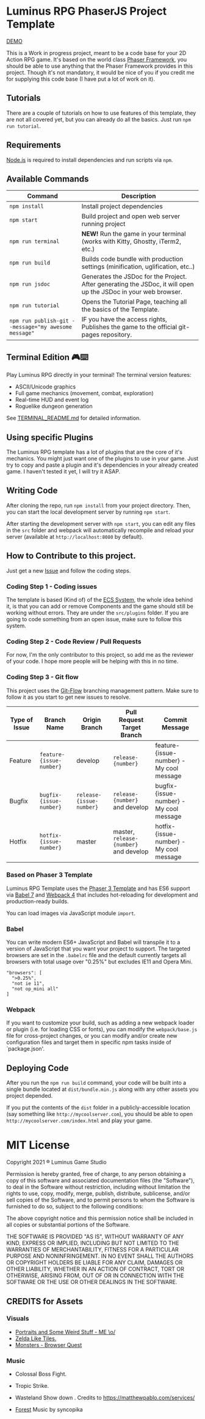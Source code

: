 # Luminus RPG PhaserJS Project Template

[DEMO](https://skyalpha.github.io/luminus-rpg.github.io/)

This is a Work in progress project, meant to be a code base for your 2D Action RPG game. It's based on the world class [Phaser Framework](https://phaser.io/), you should be able to use anything that the Phaser Framework provides in this project. Though it's not mandatory, it would be nice of you if you credit me for supplying this code base (I have put a lot of work on it).

## Tutorials

There are a couple of tutorials on how to use features of this template, they are not all covered yet, but you can already do all the basics. Just run
`npm run tutorial`.

## Requirements

[Node.js](https://nodejs.org) is required to install dependencies and run scripts via `npm`.

## Available Commands

| Command                                              | Description                                                                                                     |
| ---------------------------------------------------- | --------------------------------------------------------------------------------------------------------------- |
| `npm install`                                        | Install project dependencies                                                                                    |
| `npm start`                                          | Build project and open web server running project                                                               |
| `npm run terminal`                                   | **NEW!** Run the game in your terminal (works with Kitty, Ghostty, iTerm2, etc.)                                |
| `npm run build`                                      | Builds code bundle with production settings (minification, uglification, etc..)                                 |
| `npm run jsdoc`                                      | Generates the JSDoc for the Project. After generating the JSDoc, it will open up the JSDoc in your web browser. |
| `npm run tutorial`                                   | Opens the Tutorial Page, teaching all the basics of the Template.                                               |
| `npm run publish-git --message="my awesome message"` | IF you have the access rights, Publishes the game to the official git-pages repository.                         |

## Terminal Edition 🎮⌨️

Play Luminus RPG directly in your terminal! The terminal version features:

- ASCII/Unicode graphics
- Full game mechanics (movement, combat, exploration)
- Real-time HUD and event log
- Roguelike dungeon generation

See [TERMINAL_README.md](TERMINAL_README.md) for detailed information.

## Using specific Plugins

The Luminus RPG template has a lot of plugins that are the core of it's mechanics. You might just want one of the plugins to use in your game. Just try to copy and paste a plugin and it's dependencies in your already created game. I haven't tested it yet, I will try it ASAP.

## Writing Code

After cloning the repo, run `npm install` from your project directory. Then, you can start the local development
server by running `npm start`.

After starting the development server with `npm start`, you can edit any files in the `src` folder
and webpack will automatically recompile and reload your server (available at `http://localhost:8080`
by default).

## How to Contribute to this project.

Just get a new [Issue](https://github.com/SkyAlpha/luminus-rpg/issues) and follow the coding steps.

### Coding Step 1 - Coding issues

The template is based (Kind of) of the [ECS System](https://pt.wikipedia.org/wiki/Entity-component-system), the whole idea behind it, is that you can add or remove Components and the game should still be working without errors. They are under the `src/plugins` folder. If you are going to code something from an open issue, make sure to follow this system.

### Coding Step 2 - Code Review / Pull Requests

For now, I'm the only contributor to this project, so add me as the reviewer of your code. I hope more people will be helping with this in no time.

### Coding Step 3 - Git flow

This project uses the [Git-Flow](https://danielkummer.github.io/git-flow-cheatsheet/) branching management pattern. Make sure to follow it as you start to get new issues to resolve.

| Type of Issue | Branch Name              | Origin Branch            | Pull Request Target Branch             | Commit Message                           |
| ------------- | ------------------------ | ------------------------ | -------------------------------------- | ---------------------------------------- |
| Feature       | `feature-{issue-number}` | develop                  | `release-{number}`                     | feature-{issue-number} - My cool message |
| Bugfix        | `bugfix-{issue-number}`  | `release-{issue-number}` | `release-{number}` and develop         | bugfix-{issue-number} - My cool message  |
| Hotfix        | `hotfix-{issue-number}`  | master                   | master, `release-{number}` and develop | hotfix-{issue-number} - My cool message  |

### Based on Phaser 3 Template

Luminus RPG Template uses the [Phaser 3 Template](https://github.com/photonstorm/phaser3-project-template) and has ES6 support via [Babel 7](https://babeljs.io/) and [Webpack 4](https://webpack.js.org/) that includes hot-reloading for development and production-ready builds.

You can load images via JavaScript module `import`.

### Babel

You can write modern ES6+ JavaScript and Babel will transpile it to a version of JavaScript that you
want your project to support. The targeted browsers are set in the `.babelrc` file and the default currently
targets all browsers with total usage over "0.25%" but excludes IE11 and Opera Mini.

```
"browsers": [
  ">0.25%",
  "not ie 11",
  "not op_mini all"
]
```

### Webpack

If you want to customize your build, such as adding a new webpack loader or plugin (i.e. for loading CSS or fonts), you can
modify the `webpack/base.js` file for cross-project changes, or you can modify and/or create
new configuration files and target them in specific npm tasks inside of `package.json'.

## Deploying Code

After you run the `npm run build` command, your code will be built into a single bundle located at
`dist/bundle.min.js` along with any other assets you project depended.

If you put the contents of the `dist` folder in a publicly-accessible location (say something like `http://mycoolserver.com`),
you should be able to open `http://mycoolserver.com/index.html` and play your game.

# MIT License

Copyright 2021 ® Luminus Game Studio

Permission is hereby granted, free of charge, to any person obtaining a copy of this software and associated documentation files (the "Software"), to deal in the Software without restriction, including without limitation the rights to use, copy, modify, merge, publish, distribute, sublicense, and/or sell copies of the Software, and to permit persons to whom the Software is furnished to do so, subject to the following conditions:

The above copyright notice and this permission notice shall be included in all copies or substantial portions of the Software.

THE SOFTWARE IS PROVIDED "AS IS", WITHOUT WARRANTY OF ANY KIND, EXPRESS OR IMPLIED, INCLUDING BUT NOT LIMITED TO THE WARRANTIES OF MERCHANTABILITY, FITNESS FOR A PARTICULAR PURPOSE AND NONINFRINGEMENT. IN NO EVENT SHALL THE AUTHORS OR COPYRIGHT HOLDERS BE LIABLE FOR ANY CLAIM, DAMAGES OR OTHER LIABILITY, WHETHER IN AN ACTION OF CONTRACT, TORT OR OTHERWISE, ARISING FROM, OUT OF OR IN CONNECTION WITH THE SOFTWARE OR THE USE OR OTHER DEALINGS IN THE SOFTWARE.

## CREDITS for Assets

### Visuals

- [Portraits and Some Weird Stuff - ME \o/](https://www.instagram.com/javascriptgames/)
- [Zelda Like Tiles.](https://opengameart.org/content/zelda-like-tilesets-and-sprites)
- [Monsters - Browser Quest](https://github.com/mozilla/BrowserQuest)

### Music

- Colossal Boss Fight.
- Tropic Strike.
- Wasteland Show down .
  Credits to https://matthewpablo.com/services/

- [Forest](https://opengameart.org/content/forest) Music by syncopika
